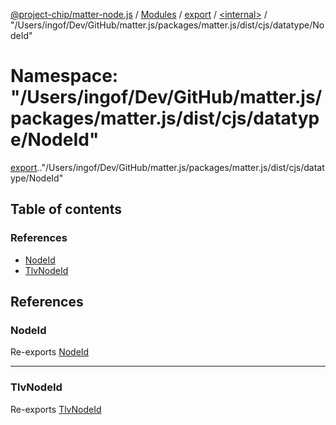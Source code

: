 [@project-chip/matter-node.js](../README.md) / [Modules](../modules.md) / [export](export.md) / [<internal\>](export._internal_.md) / "/Users/ingof/Dev/GitHub/matter.js/packages/matter.js/dist/cjs/datatype/NodeId"

# Namespace: "/Users/ingof/Dev/GitHub/matter.js/packages/matter.js/dist/cjs/datatype/NodeId"

[export](export.md).[<internal>](export._internal_.md)."/Users/ingof/Dev/GitHub/matter.js/packages/matter.js/dist/cjs/datatype/NodeId"

## Table of contents

### References

- [NodeId](export._internal_.__Users_ingof_Dev_GitHub_matter_js_packages_matter_js_dist_cjs_datatype_NodeId_.md#nodeid)
- [TlvNodeId](export._internal_.__Users_ingof_Dev_GitHub_matter_js_packages_matter_js_dist_cjs_datatype_NodeId_.md#tlvnodeid)

## References

### NodeId

Re-exports [NodeId](exports_datatype.md#nodeid)

___

### TlvNodeId

Re-exports [TlvNodeId](exports_datatype.md#tlvnodeid)
